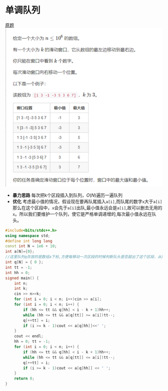 # 单调队列
[原题](https://www.acwing.com/problem/content/156/)
![图 1](../../images/422496515d60bc3a0fd225847f0c9c194ec5143afcbff717bde902bd2ebcc3a6.png)  


-  **暴力思路**  每次把k个区段插入到队列，$O(N)$遍历一遍队列
-  **优化** 考虑最小值的情况，假设现在要再队尾插入`a[i]`,而队尾的数字`x`大于`a[i]`那么在这个区段中，`x`会先于`a[i]`出队,最小值永远会是`a[i]`,故可以删去无用的`x`。所以我们要维护一个队列，使它是严格单调递增的,每次最小值永远在队头。
```cpp
#include<bits/stdc++.h>
using namespace std;
#define int long long
const int N = 1e6 + 10;
int a[N]={0};
//这里队列q存放的是数组a下标,方便每移动一次区段的时候判断队头是否超出了这个区段，从而弹出。
int q[N] = { 0 };
int tt = -1;
int hh = 0;
signed main() {
	int n;
	int k;
	cin >> n>>k;
	for (int i = 0; i < n; i++)cin >> a[i];
	for (int i = 0; i < n; i++) {
		if (hh <= tt && q[hh] < i - k + 1)hh++;	
		while (hh <= tt && a[q[tt]] >= a[i])tt--;
		q[++tt] = i;
		if (i >= k - 1)cout << a[q[hh]]<<' ';
	}
	cout << endl;
	hh = 0; tt = -1;
	for (int i = 0; i < n; i++) {
		if (hh <= tt && q[hh] < i - k + 1)hh++;
		while (hh <= tt && a[q[tt]] <= a[i])tt--;
		q[++tt] = i;
		if (i >= k - 1)cout << a[q[hh]] << ' ';
	}
	return 0;
}
```
